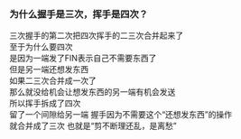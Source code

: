 ### 为什么握手是三次，挥手是四次？

三次握手的第二次把四次挥手的二三次合并起来了   
至于为什么要四次  
是因为一端发了FIN表示自己不需要东西了  
但是另一端还想发东西  
如果二三次合并成一次了  
那么就没给机会让想发东西的另一端有机会发送   
所以挥手拆成了四次  
留了一个间隙给另一端
握手因为不需要这个“还想发东西”的操作  
就合并成了三次
也就是“剪不断理还乱，是离愁”